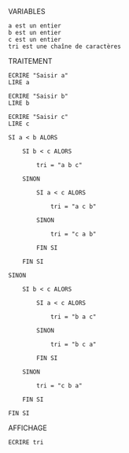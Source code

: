 ﻿VARIABLES

	a est un entier
	b est un entier
	c est un entier
	tri est une chaîne de caractères

TRAITEMENT

	ECRIRE "Saisir a"
	LIRE a

	ECRIRE "Saisir b"
	LIRE b

	ECRIRE "Saisir c"
	LIRE c

	SI a < b ALORS

		SI b < c ALORS
			
			tri = "a b c"

		SINON

			SI a < c ALORS

				tri = "a c b"

			SINON

				tri = "c a b"

			FIN SI

		FIN SI

	SINON

		SI b < c ALORS
		
			SI a < c ALORS
				
				tri = "b a c"

			SINON

				tri = "b c a"

			FIN SI

		SINON

			tri = "c b a"

		FIN SI

	FIN SI
		
AFFICHAGE

	ECRIRE tri
